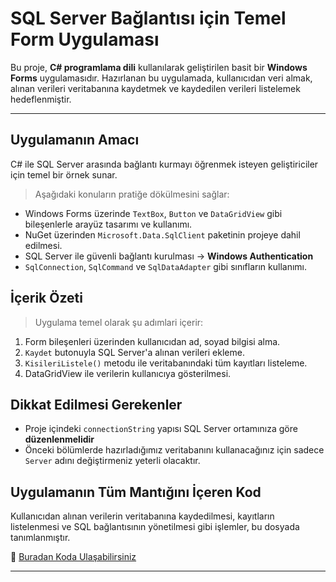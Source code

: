 # SQL Server Bağlantısı için Temel Form Uygulaması

Bu proje, **C# programlama dili** kullanılarak geliştirilen basit bir **Windows Forms** uygulamasıdır. Hazırlanan bu uygulamada, kullanıcıdan veri almak, alınan verileri veritabanına kaydetmek ve kaydedilen verileri listelemek hedeflenmiştir.

---

## Uygulamanın Amacı

C# ile SQL Server arasında bağlantı kurmayı öğrenmek isteyen geliştiriciler için temel bir örnek sunar.

> Aşağıdaki konuların pratiğe dökülmesini sağlar:

- Windows Forms üzerinde `TextBox`, `Button` ve `DataGridView` gibi bileşenlerle arayüz tasarımı ve kullanımı.
- NuGet üzerinden `Microsoft.Data.SqlClient` paketinin projeye dahil edilmesi.
- SQL Server ile güvenli bağlantı kurulması → **Windows Authentication**
- `SqlConnection`, `SqlCommand` ve `SqlDataAdapter` gibi sınıfların kullanımı.

## İçerik Özeti

> Uygulama temel olarak şu adımlari içerir:

1. Form bileşenleri üzerinden kullanıcıdan ad, soyad bilgisi alma.
2. `Kaydet` butonuyla SQL Server'a alınan verileri ekleme.
3. `KisileriListele()` metodu ile veritabanındaki tüm kayıtları listeleme.
5. DataGridView ile verilerin kullanıcıya gösterilmesi.

## Dikkat Edilmesi Gerekenler

- Proje içindeki `connectionString` yapısı SQL Server ortamınıza göre **düzenlenmelidir**
- Önceki bölümlerde hazırladığımız veritabanını kullanacağınız için sadece `Server` adını değiştirmeniz yeterli olacaktır.

## Uygulamanın Tüm Mantığını İçeren Kod

Kullanıcıdan alınan verilerin veritabanına kaydedilmesi, kayıtların listelenmesi ve SQL bağlantısının yönetilmesi gibi işlemler, bu dosyada tanımlanmıştır.

🔗 [Buradan Koda Ulaşabilirsiniz](./sqlserverconnection/Form1.cs)

---
